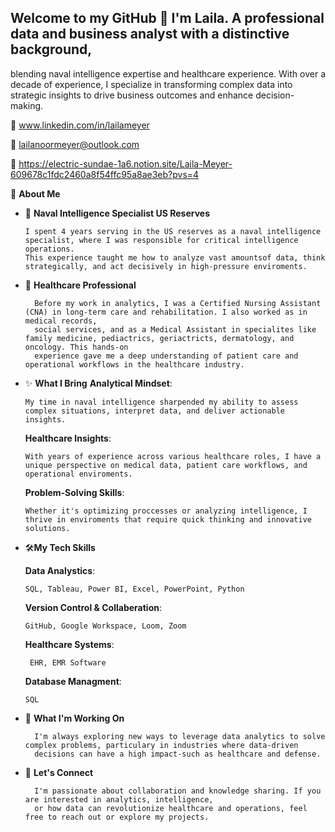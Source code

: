 ## Welcome to my GitHub 👋 I'm Laila. A professional data and business analyst with a distinctive background,
blending naval intelligence expertise and healthcare experience. With over a decade of experience, I specialize in 
transforming complex data into strategic insights to drive business outcomes and enhance decision-making. 

🔗 www.linkedin.com/in/lailameyer

📧 lailanoormeyer@outlook.com

💼 https://electric-sundae-1a6.notion.site/Laila-Meyer-609678c1fdc2460a8f54ffc95a8ae3eb?pvs=4


🔎 **About Me**
- 🚢 **Naval Intelligence Specialist US Reserves**


      I spent 4 years serving in the US reserves as a naval intelligence specialist, where I was responsible for critical intelligence operations.
      This experience taught me how to analyze vast amountsof data, think strategically, and act decisively in high-pressure enviroments.
  
- 🏥 **Healthcare Professional**

        Before my work in analytics, I was a Certified Nursing Assistant (CNA) in long-term care and rehabilitation. I also worked as in medical records,
        social services, and as a Medical Assistant in specialites like family medicine, pediactrics, geriactricts, dermatology, and oncology. This hands-on
        experience gave me a deep understanding of patient care and operational workflows in the healthcare industry.
  
- ✨ **What I Bring**
  **Analytical Mindset**:

      My time in naval intelligence sharpended my ability to assess complex situations, interpret data, and deliver actionable insights.
  **Healthcare Insights**:

      With years of experience across various healthcare roles, I have a unique perspective on medical data, patient care workflows, and operational enviroments.
  **Problem-Solving Skills**:

      Whether it's optimizing proccesses or analyzing intelligence, I thrive in enviroments that require quick thinking and innovative solutions.

  
- 🛠️**My Tech Skills**
 
  **Data Analystics**:
  
      SQL, Tableau, Power BI, Excel, PowerPoint, Python
  **Version Control & Collaberation**:
  
      GitHub, Google Workspace, Loom, Zoom
  **Healthcare Systems**:
  
       EHR, EMR Software
  **Database Managment**:
  
      SQL

  
- 🚀 **What I'm Working On**
  
        I'm always exploring new ways to leverage data analytics to solve complex problems, particulary in industries where data-driven
        decisions can have a high impact-such as healthcare and defense.

  
- 🥇 **Let's Connect**
  
        I'm passionate about collaboration and knowledge sharing. If you are interested in analytics, intelligence,
        or how data can revolutionize healthcare and operations, feel free to reach out or explore my projects. 
